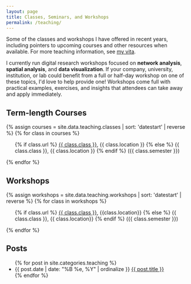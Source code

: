 ```yaml
---
layout: page
title: Classes, Seminars, and Workshops
permalink: /teaching/
---
```


Some of the classes and workshops I have offered in recent years, including pointers to upcoming courses and other resources when available. For more teaching information, see <a href="{{ site.owner.vita }}">my vita</a>.

I currently run digital research workshops focused on **network analysis**, **spatial analysis**, and **data visualization**. If your company, university, institution, or lab could benefit from a full or half-day workshop on one of these topics, I'd love to help provide one! Workshops come full with practical examples, exercises, and insights that attendees can take away and apply immediately.

## Term-length Courses

{% assign courses = site.data.teaching.classes | sort: 'datestart' | reverse %}
{% for class in courses %}
<ul class="list-posts">
{% if class.url %}
  <a href="{{ class.url }}">{{ class.class }}</a>, {{ class.location }}
{% else %}
  {{ class.class }}, {{ class.location }}
{% endif %}
  ({{ class.semester }})
</ul>
{% endfor %}

## Workshops

{% assign workshops = site.data.teaching.workshops | sort: 'datestart' | reverse %}
{% for class in workshops %}
<ul class="list-posts">
{% if class.url %}
  <a href="{{ class.url }}">{{ class.class }}</a>, {{class.location}}
{% else %}
  {{ class.class }}, {{ class.location}} 
{% endif %}
  ({{ class.semester }})
</ul>
{% endfor %}

## Posts

<ul class="list-items">
{% for post in site.categories.teaching %}
    <li>
        <span>{{ post.date | date: "%B %e, %Y" | ordinalize  }}</span>
        <a href="{{ post.url }}">{{ post.title }}</a>
    </li>
{% endfor %}
</ul>
